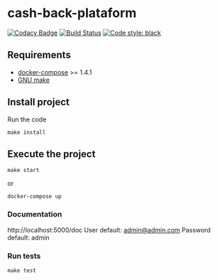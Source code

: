 # cash-back-plataform

[![Codacy Badge](https://api.codacy.com/project/badge/Grade/ad3c16b5976e4f6aa634c41b7f339ce3)](https://app.codacy.com/gh/victtorvpb/cash-back-plataform?utm_source=github.com&utm_medium=referral&utm_content=victtorvpb/cash-back-plataform&utm_campaign=Badge_Grade)
[![Build Status](https://travis-ci.org/victtorvpb/cash-back-plataform.svg?branch=main)](https://travis-ci.org/victtorvpb/cash-back-plataform)
[![Code style: black](https://img.shields.io/badge/code%20style-black-000000.svg)](https://github.com/psf/black)

## Requirements

- [docker-compose](https://docs.docker.com/compose/install/) >= 1.4.1
- [GNU make](https://www.gnu.org/software/make/)

## Install project

Run the code

    make install

## Execute the project

    make start

or

    docker-compose up

### Documentation

http://localhost:5000/doc
User default: admin@admin.com
Password default: admin

### Run tests

    make test
